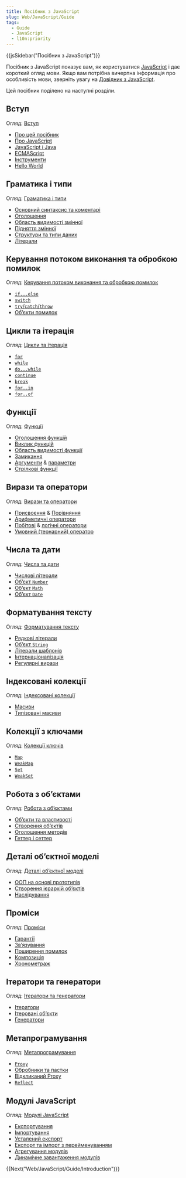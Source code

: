 ```yaml
---
title: Посібник з JavaScript
slug: Web/JavaScript/Guide
tags:
  - Guide
  - JavaScript
  - l10n:priority
---
```


{{jsSidebar("Посібник з JavaScript")}}

Посібник з JavaScript показує вам, як користуватися [JavaScript](/uk/docs/Web/JavaScript) і дає короткий огляд мови. Якщо вам потрібна вичерпна інформація про особливість мови, зверніть увагу на [Довідник з JavaScript](/uk/docs/Web/JavaScript/Reference).

Цей посібник поділено на наступні розділи.

## Вступ

Огляд: [Вступ](/uk/docs/Web/JavaScript/Guide/Introduction)

- [Про цей посібник](/uk/docs/Web/JavaScript/Guide/Introduction#where_to_find_javascript_information)
- [Про JavaScript](/uk/docs/Web/JavaScript/Guide/Introduction#what_is_javascript)
- [JavaScript і Java](/uk/docs/Web/JavaScript/Guide/Introduction#javascript_and_java)
- [ECMAScript](/uk/docs/Web/JavaScript/Guide/Introduction#javascript_and_the_ecmascript_specification)
- [Інструменти](/uk/docs/Web/JavaScript/Guide/Introduction#getting_started_with_javascript)
- [Hello World](/uk/docs/Web/JavaScript/Guide/Introduction#hello_world)

## Граматика і типи

Огляд: [Граматика і типи](/uk/docs/Web/JavaScript/Guide/Grammar_and_types)

- [Основний синтаксис та коментарі](/uk/docs/Web/JavaScript/Guide/Grammar_and_types#basics)
- [Оголошення](/uk/docs/Web/JavaScript/Guide/Grammar_and_types#declarations)
- [Область видимості змінної](/uk/docs/Web/JavaScript/Guide/Grammar_and_types#variable_scope)
- [Підняття змінної](/uk/docs/Web/JavaScript/Guide/Grammar_and_types#variable_hoisting)
- [Структури та типи даних](/uk/docs/Web/JavaScript/Guide/Grammar_and_types#data_structures_and_types)
- [Літерали](/uk/docs/Web/JavaScript/Guide/Grammar_and_types#literals)

## Керування потоком виконання та обробкою помилок

Огляд: [Керування потоком виконання та обробкою помилок](/uk/docs/Web/JavaScript/Guide/Control_flow_and_error_handling)

- [`if...else`](/uk/docs/Web/JavaScript/Guide/Control_flow_and_error_handling#if...else_statement)
- [`switch`](/uk/docs/Web/JavaScript/Guide/Control_flow_and_error_handling#switch_statement)
- [`try`/`catch`/`throw`](/uk/docs/Web/JavaScript/Guide/Control_flow_and_error_handling#exception_handling_statements)
- [Об’єкти помилок](/uk/docs/Web/JavaScript/Guide/Control_flow_and_error_handling#utilizing_error_objects)

## Цикли та ітерація

Огляд: [Цикли та ітерація](/uk/docs/Web/JavaScript/Guide/Loops_and_iteration)

- [`for`](/uk/docs/Web/JavaScript/Guide/Loops_and_iteration#for_statement)
- [`while`](/uk/docs/Web/JavaScript/Guide/Loops_and_iteration#while_statement)
- [`do...while`](/uk/docs/Web/JavaScript/Guide/Loops_and_iteration#do...while_statement)
- [`continue`](/uk/docs/Web/JavaScript/Guide/Loops_and_iteration#continue_statement)
- [`break`](/uk/docs/Web/JavaScript/Guide/Loops_and_iteration#break_statement)
- [`for..in`](/uk/docs/Web/JavaScript/Guide/Loops_and_iteration#for...in_statement)
- [`for..of`](/uk/docs/Web/JavaScript/Guide/Loops_and_iteration#for...of_statement)

## Функції

Огляд: [Функції](/uk/docs/Web/JavaScript/Guide/Functions)

- [Оголошення функцій](/uk/docs/Web/JavaScript/Guide/Functions#defining_functions)
- [Виклик функцій](/uk/docs/Web/JavaScript/Guide/Functions#calling_functions)
- [Область видимості функції](/uk/docs/Web/JavaScript/Guide/Functions#function_scope)
- [Замикання](/uk/docs/Web/JavaScript/Guide/Functions#closures)
- [Аргументи](/uk/docs/Web/JavaScript/Guide/Functions#using_the_arguments_object) & [параметри](/uk/docs/Web/JavaScript/Guide/Functions#function_parameters)
- [Стрілкові функції](/uk/docs/Web/JavaScript/Guide/Functions#arrow_functions)

## Вирази та оператори

Огляд: [Вирази та оператори](/uk/docs/Web/JavaScript/Guide/Expressions_and_Operators)

- [Присвоєння](/uk/docs/Web/JavaScript/Guide/Expressions_and_Operators#assignment_operators) & [Порівняння](/uk/docs/Web/JavaScript/Guide/Expressions_and_Operators#comparison_operators)
- [Арифметичні оператори](/uk/docs/Web/JavaScript/Guide/Expressions_and_Operators#arithmetic_operators)
- [Побітові](/uk/docs/Web/JavaScript/Guide/Expressions_and_Operators#bitwise_operators) & [логічні оператори](/uk/docs/Web/JavaScript/Guide/Expressions_and_Operators#logical_operators)
- [Умовний (тернарний) оператор](</uk/docs/Web/JavaScript/Guide/Expressions_and_Operators#conditional_(ternary)_operator>)

## Числа та дати

Огляд: [Числа та дати](/uk/docs/Web/JavaScript/Guide/Numbers_and_dates)

- [Числові літерали](/uk/docs/Web/JavaScript/Guide/Numbers_and_dates#numbers)
- [Об’єкт `Number`](/uk/docs/Web/JavaScript/Guide/Numbers_and_dates#number_object)
- [Об’єкт `Math`](/uk/docs/Web/JavaScript/Guide/Numbers_and_dates#math_object)
- [Об’єкт `Date`](/uk/docs/Web/JavaScript/Guide/Numbers_and_dates#date_object)

## Форматування тексту

Огляд: [Форматування тексту](/uk/docs/Web/JavaScript/Guide/Text_formatting)

- [Рядкові літерали](/uk/docs/Web/JavaScript/Guide/Text_formatting#string_literals)
- [Об’єкт `String`](/uk/docs/Web/JavaScript/Guide/Text_formatting#string_objects)
- [Літерали шаблонів](/uk/docs/Web/JavaScript/Guide/Text_formatting#multi-line_template_literals)
- [Інтернаціоналізація](/uk/docs/Web/JavaScript/Guide/Text_formatting#internationalization)
- [Регулярні вирази](/uk/docs/Web/JavaScript/Guide/Regular_Expressions)

## Індексовані колекції

Огляд: [Індексовані колекції](/uk/docs/Web/JavaScript/Guide/Indexed_collections)

- [Масиви](/uk/docs/Web/JavaScript/Guide/Indexed_collections#array_object)
- [Типізовані масиви](/uk/docs/Web/JavaScript/Guide/Indexed_collections#typed_arrays)

## Колекції з ключами

Огляд: [Колекції ключів](/uk/docs/Web/JavaScript/Guide/Keyed_collections)

- [`Map`](/uk/docs/Web/JavaScript/Guide/Keyed_collections#map_object)
- [`WeakMap`](/uk/docs/Web/JavaScript/Guide/Keyed_collections#weakmap_object)
- [`Set`](/uk/docs/Web/JavaScript/Guide/Keyed_collections#set_object)
- [`WeakSet`](/uk/docs/Web/JavaScript/Guide/Keyed_collections#weakset_object)

## Робота з об’єктами

Огляд: [Робота з об’єктами](/uk/docs/Web/JavaScript/Guide/Working_with_Objects)

- [Об’єкти та властивості](/uk/docs/Web/JavaScript/Guide/Working_with_Objects#objects_and_properties)
- [Створення об’єктів](/uk/docs/Web/JavaScript/Guide/Working_with_Objects#creating_new_objects)
- [Оголошення методів](/uk/docs/Web/JavaScript/Guide/Working_with_Objects#defining_methods)
- [Геттер і сеттер](/uk/docs/Web/JavaScript/Guide/Working_with_Objects#defining_getters_and_setters)

## Деталі об’єктної моделі

Огляд: [Деталі об’єктної моделі](/uk/docs/Web/JavaScript/Guide/Details_of_the_Object_Model)

- [ООП на основі прототипів](/uk/docs/Web/JavaScript/Guide/Details_of_the_Object_Model#class-based_vs._prototype-based_languages)
- [Створення ієрархій об’єктів](/uk/docs/Web/JavaScript/Guide/Details_of_the_Object_Model#creating_the_hierarchy)
- [Наслідування](/uk/docs/Web/JavaScript/Guide/Details_of_the_Object_Model#property_inheritance_revisited)

## Проміси

Огляд: [Проміси](/uk/docs/Web/JavaScript/Guide/Using_promises)

- [Гарантії](/uk/docs/Web/JavaScript/Guide/Using_promises#guarantees)
- [Зв’язування](/uk/docs/Web/JavaScript/Guide/Using_promises#chaining)
- [Поширення помилок](/uk/docs/Web/JavaScript/Guide/Using_promises#error_propagation)
- [Композиція](/uk/docs/Web/JavaScript/Guide/Using_promises#composition)
- [Хронометраж](/uk/docs/Web/JavaScript/Guide/Using_promises#timing)

## Ітератори та генератори

Огляд: [Ітератори та генератори](/uk/docs/Web/JavaScript/Guide/Iterators_and_Generators)

- [Ітератори](/uk/docs/Web/JavaScript/Guide/Iterators_and_Generators#iterators)
- [Ітеровані об‘єкти](/uk/docs/Web/JavaScript/Guide/Iterators_and_Generators#iterables)
- [Генератори](/uk/docs/Web/JavaScript/Guide/Iterators_and_Generators#generators)

## Метапрограмування

Огляд: [Метапрограмування](/uk/docs/Web/JavaScript/Guide/Meta_programming)

- [`Proxy`](/uk/docs/Web/JavaScript/Guide/Meta_programming#proxies)
- [Обробники та пастки](/uk/docs/Web/JavaScript/Guide/Meta_programming#handlers_and_traps)
- [Відкликаний Proxy](/uk/docs/Web/JavaScript/Guide/Meta_programming#revocable_proxy)
- [`Reflect`](/uk/docs/Web/JavaScript/Guide/Meta_programming#reflection)

## Модулі JavaScript

Огляд: [Модулі JavaScript](/uk/docs/Web/JavaScript/Guide/Modules)

- [Експортування](/uk/docs/Web/JavaScript/Guide/Modules#exporting_module_features)
- [Імпортування](/uk/docs/Web/JavaScript/Guide/Modules#importing_features_into_your_script)
- [Усталений експорт](/uk/docs/Web/JavaScript/Guide/Modules#default_exports_versus_named_exports)
- [Експорт та імпорт з перейменуванням](/uk/docs/Web/JavaScript/Guide/Modules#renaming_imports_and_exports)
- [Агрегування модулів](/uk/docs/Web/JavaScript/Guide/Modules#aggregating_modules)
- [Динамічне завантаження модулів](/uk/docs/Web/JavaScript/Guide/Modules#dynamic_module_loading)

{{Next("Web/JavaScript/Guide/Introduction")}}
